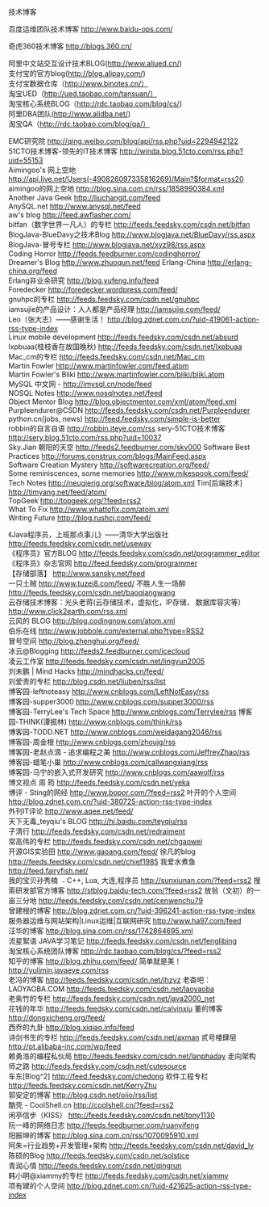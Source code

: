技术博客

百度运维团队技术博客
http://www.baidu-ops.com/

奇虎360技术博客
http://blogs.360.cn/

阿里中文站交互设计技术BLOG(http://www.aliued.cn/)   
支付宝的官方blog(http://blog.alipay.com/)   
支付宝数据仓库（http://www.binotes.cn/）   
淘宝UED（http://ued.taobao.com/tansuan/）   
淘宝核心系统BLOG（http://rdc.taobao.com/blog/cs/)   
阿里DBA团队(http://www.alidba.net/)   
淘宝QA（http://rdc.taobao.com/blog/qa/）  

EMC研究院	http://qing.weibo.com/blog/api/rss.php?uid=2294942122		
51CTO技术博客-领先的IT技术博客	http://winda.blog.51cto.com/rss.php?uid=55153	
Aimingoo's 网上空地	http://api.live.net/Users(-490826097335816269)/Main?$format=rss20	
aimingoo的网上空地	http://blog.sina.com.cn/rss/1858990384.xml	
Another Java Geek	http://liuchangit.com/feed	
AnySQL.net	http://www.anysql.net/feed	
aw's blog	http://feed.awflasher.com/	
bitfan（数字世界一凡人）的专栏	http://feeds.feedsky.com/csdn.net/bitfan	
BlogJava-BlueDavy之技术Blog	http://www.blogjava.net/BlueDavy/rss.aspx	
BlogJava-冒号专栏	http://www.blogjava.net/xyz98/rss.aspx	
Coding Horror	http://feeds.feedburner.com/codinghorror/	
Dreamer's Blog	http://www.zhuoqun.net/feed	
Erlang-China	http://erlang-china.org/feed	
Erlang非业余研究	http://blog.yufeng.info/feed	
Foredecker	http://foredecker.wordpress.com/feed/	
gnuhpc的专栏	http://feeds.feedsky.com/csdn.net/gnuhpc	
iamsujie的产品设计：人人都是产品经理	http://iamsujie.com/feed/	
Leo（张大志）——感谢生活！	http://blog.zdnet.com.cn/?uid-419061-action-rss-type-index	
Linux mobile development	http://feeds.feedsky.com/csdn.net/absurd	
lxpbuaa(桂枝香在故国晚秋)	http://feeds.feedsky.com/csdn.net/lxpbuaa	
Mac_cm的专栏	http://feeds.feedsky.com/csdn.net/Mac_cm	
Martin Fowler	http://www.martinfowler.com/feed.atom	
Martin Fowler's Bliki	http://www.martinfowler.com/bliki/bliki.atom	
MySQL 中文网 -	http://imysql.cn/node/feed	
NOSQL Notes	http://www.nosqlnotes.net/feed	
Object Mentor Blog	http://blog.objectmentor.com/xml/atom/feed.xml	
Purpleendurer@CSDN	http://feeds.feedsky.com/csdn.net/Purpleendurer	
python.cn(jobs, news)	http://feed.feedsky.com/simple-is-better	
robbin的自言自语	http://robbin.iteye.com/rss	
sery-51CTO技术博客	http://sery.blog.51cto.com/rss.php?uid=10037	
Sky.Jian 朝阳的天空	http://feeds2.feedburner.com/sky000	
Software Best Practices	http://forums.construx.com/blogs/MainFeed.aspx	
Software Creation Mystery	http://softwarecreation.org/feed/	
Some reminiscences, some memories	http://www.mikespook.com/feed/	
Tech Notes	http://neugierig.org/software/blog/atom.xml	
Tim[后端技术]	http://timyang.net/feed/atom/	
TopGeek	http://topgeek.org/?feed=rss2	
What To Fix	http://www.whattofix.com/atom.xml	
Writing Future	http://blog.rushcj.com/feed/	

《Java程序员，上班那点事儿》——清华大学出版社	http://feeds.feedsky.com/csdn.net/useway	
《程序员》官方BLOG	http://feeds.feedsky.com/csdn.net/programmer_editor	
《程序员》杂志官网	http://feed.feedsky.com/programmer	
【存储部落】	http://www.sansky.net/feed	
一只土贼	http://www.tuzei8.com/feed/	
不胜人生一场醉	http://feeds.feedsky.com/csdn.net/baoqiangwang	
云存储技术博客：光头老蒋(云存储技术，虚拟化，IP存储， 数据库容灾等）	http://www.click2earth.com/rss.xml	
云风的 BLOG	http://blog.codingnow.com/atom.xml	
伯乐在线	http://www.jobbole.com/external.php?type=RSS2	
冒号空间	http://blog.zhenghui.org/feed/	
冰云@Blogging	http://feeds2.feedburner.com/icecloud	
凌云工作室	http://feeds.feedsky.com/csdn.net/lingyun2005	
刘未鹏 | Mind Hacks	http://mindhacks.cn/feed/	
刘爱贵的专栏	http://blog.csdn.net/liuben/rss/list	
博客园-leftnoteasy	http://www.cnblogs.com/LeftNotEasy/rss	
博客园-supper3000	http://www.cnblogs.com/supper3000/rss	
博客园-TerryLee's Tech Space	http://www.cnblogs.com/Terrylee/rss	
博客园-THINK(谭振林)	http://www.cnblogs.com/think/rss	
博客园-TODD.NET	http://www.cnblogs.com/weidagang2046/rss	
博客园-周金根	http://www.cnblogs.com/zhoujg/rss	
博客园-老赵点滴 - 追求编程之美	http://www.cnblogs.com/JeffreyZhao/rss	
博客园-蜡笔小巢	http://www.cnblogs.com/callwangxiang/rss	
博客园-马宁的嵌入式开发研究	http://www.cnblogs.com/aawolf/rss	
博文视点 周 筠	http://feeds.feedsky.com/csdn.net/yeka	
博评 - Sting的网经	http://www.bopor.com/?feed=rss2	
叶开的个人空间	http://blog.zdnet.com.cn/?uid-380725-action-rss-type-index	
外刊IT评论	http://www.aqee.net/feed/	
天下无毒_teyqiu&#39;s BLOG	http://hi.baidu.com/teyqiu/rss	
子清行	http://feeds.feedsky.com/csdn.net/redraiment	
常高伟的专栏	http://feeds.feedsky.com/csdn.net/chgaowei	
开源GIS实验田	http://www.gaoang.com/feed/	
徐凡的blog	http://feeds.feedsky.com/csdn.net/chief1985	
我爱水煮鱼	http://feed.fairyfish.net/	
我的宝贝孙秀楠 ﹣C++, Lua, 大连,程序员	http://sunxiunan.com/?feed=rss2	
搜索研发部官方博客	http://stblog.baidu-tech.com/?feed=rss2	
放翁（文初）的一亩三分地	http://feeds.feedsky.com/csdn.net/cenwenchu79	
曾建根的博客	http://blog.zdnet.com.cn/?uid-396241-action-rss-type-index	
服务器运维与网站架构|Linux运维|互联网研究	http://www.ha97.com/feed	
汪华的博客	http://blog.sina.com.cn/rss/1742864695.xml	
流星絮语 JAVA学习笔记	http://feeds.feedsky.com/csdn.net/fenglibing	
淘宝核心系统团队博客	http://rdc.taobao.com/blog/cs/?feed=rss2	
知乎的博客	http://blog.zhihu.com/feed/	
简单就是美！	http://yulimin.javaeye.com/rss	
老冯的博客	http://feeds.feedsky.com/csdn.net/jhzyz	
老杳吧：LAOYAOBA.COM	http://feeds.feedsky.com/csdn.net/laoyaoba	
老紫竹的专栏	http://feeds.feedsky.com/csdn.net/java2000_net	
花钱的年华	http://feeds.feedsky.com/csdn.net/calvinxiu	
董的博客	http://dongxicheng.org/feed/	
西乔的九卦	http://blog.xiqiao.info/feed	
诗剑书生的专栏	http://feeds.feedsky.com/csdn.net/axman	
贰号楼肆层	http://pt.alibaba-inc.com/wp/feed	
赖勇浩的编程私伙局	http://feeds.feedsky.com/csdn.net/lanphaday	
走向架构师之路	http://feeds.feedsky.com/csdn.net/cutesource	
车东[Blog^2]	http://feed.feedsky.com/chedong	
软件工程专栏	http://feeds.feedsky.com/csdn.net/KerryZhu	
郭安定的博客	http://blog.csdn.net/oiio/rss/list	
酷壳 - CoolShell.cn	http://coolshell.cn/?feed=rss2	
闲亭信步（KISS）	http://feeds.feedsky.com/csdn.net/tony1130	
阮一峰的网络日志	http://feeds.feedburner.com/ruanyifeng	
阳振坤的博客	http://blog.sina.com.cn/rss/1070095910.xml	
阿朱=行业趋势+开发管理+架构	http://feeds.feedsky.com/csdn.net/david_lv	
陈硕的Blog	http://feeds.feedsky.com/csdn.net/solstice	
青润心情	http://feeds.feedsky.com/csdn.net/qingrun	
韩小明@xiammy的专栏	http://feeds.feedsky.com/csdn.net/xiammy	
项有建的个人空间	http://blog.zdnet.com.cn/?uid-421625-action-rss-type-index
